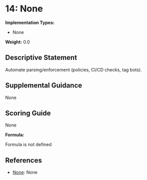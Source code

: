 # 14: None

**Implementation Types:**

- None

**Weight:** 0.0

## Descriptive Statement

Automate parsing/enforcement (policies, CI/CD checks, tag bots).

## Supplemental Guidance

None

## Scoring Guide

None

**Formula:**

Formula is not defined

## References

- [None](None): None

